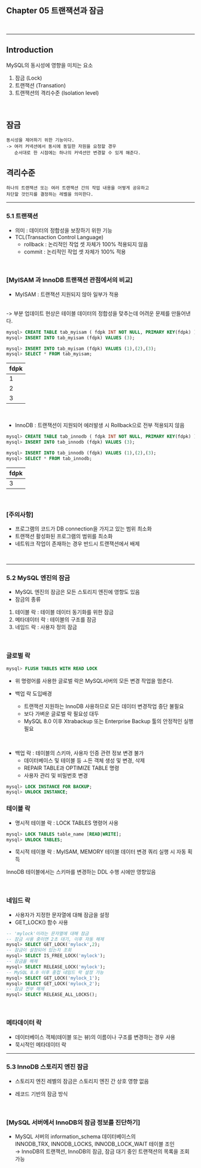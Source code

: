 ## Chapter 05 트랜잭션과 잠금
</br>

-------------------------------------------------------------------------
## Introduction </br>

MySQL의 동시성에 영향을 미치는 요소

1) 잠금 (Lock)
2) 트랜잭션 (Transation)
3) 트랜잭션의 격리수준 (Isolation level)
</br>


## 잠금
    동시성을 제어하기 위한 기능이다.
    -> 여러 커넥션에서 동시에 동일한 자원을 요청할 경우
       순서대로 한 시점에는 하나의 커넥션만 변경할 수 있게 해준다.

## 격리수준
    하나의 트랜잭션 또는 여러 트랜잭션 간의 작업 내용을 어떻게 공유하고
    차단할 것인지를 결정하는 레벨을 의미한다.

-------------------------------------------------------------------------

### 5.1 트랜잭션

- 의미 : 데이터의 정합성을 보장하기 위한 기능
- TCL(Transaction Control Language) 
    - rollback : 논리적인 작업 셋 자체가 100% 적용되지 않음
    - commit : 논리적인 작업 셋 자체가 100% 적용
</br>

### \[MyISAM 과 InnoDB 트랜잭션 관점에서의 비교]


- MyISAM : 트랜잭션 지원되지 않아 일부가 적용
</br>
 -> 부분 업데이트 현상은 테이블 데이터의 정합성을 맞추는데 어려운 문제를 만들어낸다. 

```sql
mysql> CREATE TABLE tab_myisam ( fdpk INT NOT NULL, PRIMARY KEY(fdpk) ) ENGINE=MyISAM;
mysql> INSERT INTO tab_myisam (fdpk) VALUES (3);

mysql> INSERT INTO tab_myisam (fdpk) VALUES (1),(2),(3);
mysql> SELECT * FROM tab_myisam;
```
| fdpk |
|---|
|   1|
|   2|
|   3|

</br>

- InnoDB : 트랜잭션이 지원되어 에러발생 시 Rollback으로 전부 적용되지 않음

```sql
mysql> CREATE TABLE tab_innodb ( fdpk INT NOT NULL, PRIMARY KEY(fdpk) ) ENGINE=INNODB;
mysql> INSERT INTO tab_innodb (fdpk) VALUES (3);

mysql> INSERT INTO tab_innodb (fdpk) VALUES (1),(2),(3);
mysql> SELECT * FROM tab_innodb;
```
| fdpk |
|---|
|   3|
</br>

### \[주의사항]

- 프로그램의 코드가 DB connection을 가지고 있는 범위 최소화
- 트랜잭션 활성화된 프로그램의 범위를 최소화
- 네트워크 작업이 존재하는 경우 반드시 트랜잭션에서 배제

</br>

---
### 5.2 MySQL 엔진의 잠금

- MySQL 엔진의 잠금은 모든 스토리지 엔진에 영향도 있음
- 잠금의 종류
 1) 테이블 락 : 테이블 데이터 동기화를 위한 잠금
 2) 메타데이터 락 : 테이블의 구조를 잠금
 3) 네임드 락 : 사용자 정의 잠금
</br>

### 글로벌 락
```sql
mysql> FLUSH TABLES WITH READ LOCK
```
- 위 명령어를 사용한 글로벌 락은 MySQL서버의 모든 변경 작업을 멈춘다.

- 백업 락 도입배경
   - 트랜잭션 지원하는 InnoDB 사용하므로 모든 데이터 변경작업 중단 불필요
   - 보다 가벼운 글로벌 락 필요성 대두
   - MySQL 8.0 이후 Xtrabackup 또는 Enterprise Backup 툴의 안정적인 실행 필요
  
</br>

- 백업 락 : 테이블의 스키마, 사용자 인증 관련 정보 변경 불가
    - 데이터베이스 및 테이블 등 ㅗ든 객체 생성 및 변경, 삭제
    - REPAIR TABLE과 OPTIMIZE TABLE 명령
    - 사용자 관리 및 비밀번호 변경

```sql
mysql> LOCK INSTANCE FOR BACKUP;
mysql> UNLOCK INSTANCE;
```

### 테이블 락

- 명시적 테이블 락 : LOCK TABLES 명령어 사용
```sql
mysql> LOCK TABLES table_name [READ|WRITE];
mysql> UNLOCK TABLES;
```
- 묵시적 테이블 락 : MyISAM, MEMORY 테이블 데이터 변경 쿼리 실행 시 자동 획득

InnoDB 테이블에서는 스키마를 변경하는 DDL 수행 시에만 영향있음

</br>

### 네임드 락

- 사용자가 지정한 문자열에 대해 잠금을 설정
- GET_LOCK() 함수 사용

```sql
-- 'mylock'이라는 문자열에 대해 잠금
-- 잠금 사용 중이면 2초 대기, 이후 자동 해제
mysql> SELECT GET_LOCK('mylock',2);
-- 잠금이 설정되어 있는지 조회
mysql> SELECT IS_FREE_LOCK('mylock');
-- 잠금을 해제
mysql> SELECT RELEASE_LOCK('mylock');
-- MySQL 8.0 이후 중첩 네임드 락 설정 가능
mysql> SELECT GET_LOCK('mylock_1');
mysql> SELECT GET_LOCK('mylock_2');
-- 잠금 전부 해제
mysql> SELECT RELEASE_ALL_LOCKS();
```

</br>

### 메타데이터 락

- 데이터베이스 객체(테이블 또는 뷰)의 이름이나 구조를 변경하는 경우 사용
- 묵시적인 메타데이터 락

---
### 5.3 InnoDB 스토리지 엔진 잠금

- 스토리지 엔진 레벨의 잠금은 스토리지 엔진 간 상호 영향 없음

- 레코드 기반의 잠금 방식

</br>

### \[MySQL 서버에서 InnoDB의 잠금 정보를 진단하기]
- MySQL 서버의 information_schema 데이터베이스의 </br>
  INNODB_TRX, INNODB_LOCKS, INNODB_LOCK_WAIT 테이블 조인 </br>
  → InnoDB의 트랜잭션, InnoDB의 잠금, 잠금 대기 중인 트랜잭션의 목록을 조회 가능